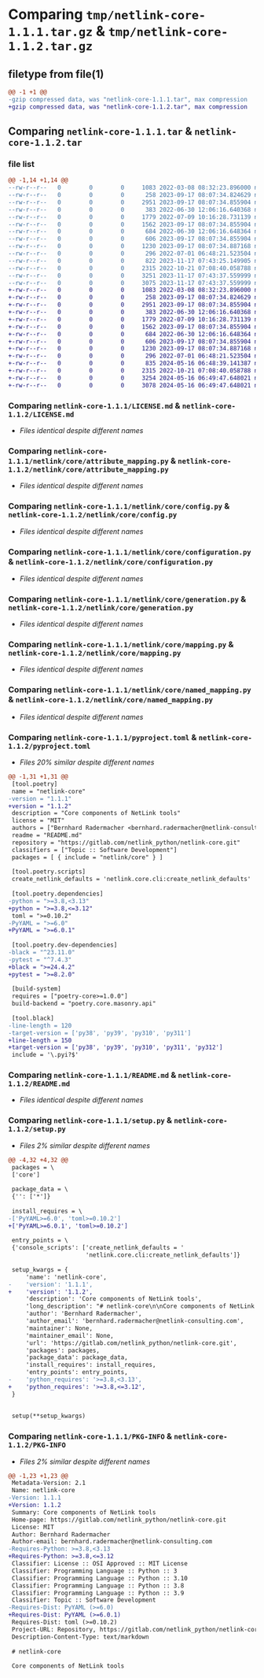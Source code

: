 # Comparing `tmp/netlink-core-1.1.1.tar.gz` & `tmp/netlink-core-1.1.2.tar.gz`

## filetype from file(1)

```diff
@@ -1 +1 @@
-gzip compressed data, was "netlink-core-1.1.1.tar", max compression
+gzip compressed data, was "netlink-core-1.1.2.tar", max compression
```

## Comparing `netlink-core-1.1.1.tar` & `netlink-core-1.1.2.tar`

### file list

```diff
@@ -1,14 +1,14 @@
--rw-r--r--   0        0        0     1083 2022-03-08 08:32:23.896000 netlink-core-1.1.1/LICENSE.md
--rw-r--r--   0        0        0      258 2023-09-17 08:07:34.824629 netlink-core-1.1.1/netlink/core/__init__.py
--rw-r--r--   0        0        0     2951 2023-09-17 08:07:34.855904 netlink-core-1.1.1/netlink/core/attribute_mapping.py
--rw-r--r--   0        0        0      383 2022-06-30 12:06:16.640368 netlink-core-1.1.1/netlink/core/cli.py
--rw-r--r--   0        0        0     1779 2022-07-09 10:16:28.731139 netlink-core-1.1.1/netlink/core/config.py
--rw-r--r--   0        0        0     1562 2023-09-17 08:07:34.855904 netlink-core-1.1.1/netlink/core/configuration.py
--rw-r--r--   0        0        0      684 2022-06-30 12:06:16.648364 netlink-core-1.1.1/netlink/core/generation.py
--rw-r--r--   0        0        0      606 2023-09-17 08:07:34.855904 netlink-core-1.1.1/netlink/core/mapping.py
--rw-r--r--   0        0        0     1230 2023-09-17 08:07:34.887168 netlink-core-1.1.1/netlink/core/named_mapping.py
--rw-r--r--   0        0        0      296 2022-07-01 06:48:21.523504 netlink-core-1.1.1/netlink/core/singleton.py
--rw-r--r--   0        0        0      822 2023-11-17 07:43:25.149905 netlink-core-1.1.1/pyproject.toml
--rw-r--r--   0        0        0     2315 2022-10-21 07:08:40.058788 netlink-core-1.1.1/README.md
--rw-r--r--   0        0        0     3251 2023-11-17 07:43:37.559999 netlink-core-1.1.1/setup.py
--rw-r--r--   0        0        0     3075 2023-11-17 07:43:37.559999 netlink-core-1.1.1/PKG-INFO
+-rw-r--r--   0        0        0     1083 2022-03-08 08:32:23.896000 netlink-core-1.1.2/LICENSE.md
+-rw-r--r--   0        0        0      258 2023-09-17 08:07:34.824629 netlink-core-1.1.2/netlink/core/__init__.py
+-rw-r--r--   0        0        0     2951 2023-09-17 08:07:34.855904 netlink-core-1.1.2/netlink/core/attribute_mapping.py
+-rw-r--r--   0        0        0      383 2022-06-30 12:06:16.640368 netlink-core-1.1.2/netlink/core/cli.py
+-rw-r--r--   0        0        0     1779 2022-07-09 10:16:28.731139 netlink-core-1.1.2/netlink/core/config.py
+-rw-r--r--   0        0        0     1562 2023-09-17 08:07:34.855904 netlink-core-1.1.2/netlink/core/configuration.py
+-rw-r--r--   0        0        0      684 2022-06-30 12:06:16.648364 netlink-core-1.1.2/netlink/core/generation.py
+-rw-r--r--   0        0        0      606 2023-09-17 08:07:34.855904 netlink-core-1.1.2/netlink/core/mapping.py
+-rw-r--r--   0        0        0     1230 2023-09-17 08:07:34.887168 netlink-core-1.1.2/netlink/core/named_mapping.py
+-rw-r--r--   0        0        0      296 2022-07-01 06:48:21.523504 netlink-core-1.1.2/netlink/core/singleton.py
+-rw-r--r--   0        0        0      835 2024-05-16 06:48:39.141387 netlink-core-1.1.2/pyproject.toml
+-rw-r--r--   0        0        0     2315 2022-10-21 07:08:40.058788 netlink-core-1.1.2/README.md
+-rw-r--r--   0        0        0     3254 2024-05-16 06:49:47.648021 netlink-core-1.1.2/setup.py
+-rw-r--r--   0        0        0     3078 2024-05-16 06:49:47.648021 netlink-core-1.1.2/PKG-INFO
```

### Comparing `netlink-core-1.1.1/LICENSE.md` & `netlink-core-1.1.2/LICENSE.md`

 * *Files identical despite different names*

### Comparing `netlink-core-1.1.1/netlink/core/attribute_mapping.py` & `netlink-core-1.1.2/netlink/core/attribute_mapping.py`

 * *Files identical despite different names*

### Comparing `netlink-core-1.1.1/netlink/core/config.py` & `netlink-core-1.1.2/netlink/core/config.py`

 * *Files identical despite different names*

### Comparing `netlink-core-1.1.1/netlink/core/configuration.py` & `netlink-core-1.1.2/netlink/core/configuration.py`

 * *Files identical despite different names*

### Comparing `netlink-core-1.1.1/netlink/core/generation.py` & `netlink-core-1.1.2/netlink/core/generation.py`

 * *Files identical despite different names*

### Comparing `netlink-core-1.1.1/netlink/core/mapping.py` & `netlink-core-1.1.2/netlink/core/mapping.py`

 * *Files identical despite different names*

### Comparing `netlink-core-1.1.1/netlink/core/named_mapping.py` & `netlink-core-1.1.2/netlink/core/named_mapping.py`

 * *Files identical despite different names*

### Comparing `netlink-core-1.1.1/pyproject.toml` & `netlink-core-1.1.2/pyproject.toml`

 * *Files 20% similar despite different names*

```diff
@@ -1,31 +1,31 @@
 [tool.poetry]
 name = "netlink-core"
-version = "1.1.1"
+version = "1.1.2"
 description = "Core components of NetLink tools"
 license = "MIT"
 authors = ["Bernhard Radermacher <bernhard.radermacher@netlink-consulting.com>"]
 readme = "README.md"
 repository = "https://gitlab.com/netlink_python/netlink-core.git"
 classifiers = ["Topic :: Software Development"]
 packages = [ { include = "netlink/core" } ]
 
 [tool.poetry.scripts]
 create_netlink_defaults = 'netlink.core.cli:create_netlink_defaults'
 
 [tool.poetry.dependencies]
-python = ">=3.8,<3.13"
+python = ">=3.8,<=3.12"
 toml = ">=0.10.2"
-PyYAML = ">=6.0"
+PyYAML = ">=6.0.1"
 
 [tool.poetry.dev-dependencies]
-black = "^23.11.0"
-pytest = "^7.4.3"
+black = ">=24.4.2"
+pytest = ">=8.2.0"
 
 [build-system]
 requires = ["poetry-core>=1.0.0"]
 build-backend = "poetry.core.masonry.api"
 
 [tool.black]
-line-length = 120
-target-version = ['py38', 'py39', 'py310', 'py311']
+line-length = 150
+target-version = ['py38', 'py39', 'py310', 'py311', 'py312']
 include = '\.pyi?$'
```

### Comparing `netlink-core-1.1.1/README.md` & `netlink-core-1.1.2/README.md`

 * *Files identical despite different names*

### Comparing `netlink-core-1.1.1/setup.py` & `netlink-core-1.1.2/setup.py`

 * *Files 2% similar despite different names*

```diff
@@ -4,32 +4,32 @@
 packages = \
 ['core']
 
 package_data = \
 {'': ['*']}
 
 install_requires = \
-['PyYAML>=6.0', 'toml>=0.10.2']
+['PyYAML>=6.0.1', 'toml>=0.10.2']
 
 entry_points = \
 {'console_scripts': ['create_netlink_defaults = '
                      'netlink.core.cli:create_netlink_defaults']}
 
 setup_kwargs = {
     'name': 'netlink-core',
-    'version': '1.1.1',
+    'version': '1.1.2',
     'description': 'Core components of NetLink tools',
     'long_description': "# netlink-core\n\nCore components of NetLink tools\n\n## Updates\n\n### 0.0.4\n\nAdd `netlink.core.Mapping` Abstract class, must implement `__init__`.\n\nThis provides a small set of functionality share by my collection of tools:\n\n- [netlink-crypt](https://pypi.org/project/netlink-crypt/)\n- [netlink-logging](https://pypi.org/project/netlink-logging/)\n- [netlink-sap-rfc](https://pypi.org/project/netlink-sap-rfc/)\n- [netlink-sharepoint](https://pypi.org/project/netlink-sharepoint/)\n\n## Contents\n\n- Centralized configuration using [TOML](https://toml.io/en/)\n  in the users home directory (subdirectory `.netlink`).\n\n### Classes\n\n#### netlink.core.AttributeMapping\n\nbehaves like an immutable mapping, adding access to all items via property notation:\n\n      a['b'] == a.b\n\nThis is propagated through all levels, when parameter `deep` is `True` (default):\n\n      a['b']['c']['d'] == a.b.c.d\n\n| Parameter      | Default        |                                                                                               |\n|----------------|----------------|-----------------------------------------------------------------------------------------------|\n| value          | **mandatory**  | Mapping containing information. Might be deep.                                                |\n| deep           | `True`         | Items within the mapping will be copied, not referenced (implemented for Lists and Mappings). |\n| case_sensitive | `False`        | If **False**, ignore case when retrieving items or attributes.                                |\n| under          | `True`         | Try dash (`-`) if underscore (`_`) in name not found. |\n\n#### netlink.core.Singleton\n\nis a base class to be inherited from to make all instances of a class the same.\n\n#### netlink.core.Config\n\nis a Singleton that provides configuration information (will be initialized the first time).\n\n### Scripts\n\n- `create_netlink_defaults` creates a TOML file containing all currently internal defaults in the users home directory (\n  subdirectory `.netlink`). If the file already exist, the current file is copied as a backup with extension `.001`.\n\n## Installation\n\nUse your preferred tool to install from [PyPI](https://pypi.org/). I prefer [Poetry](https://python-poetry.org/).\n\n[//]: # (## Roadmap)\n\n[//]: # (## Contributing)\n\n## License\n\nMIT\n",
     'author': 'Bernhard Radermacher',
     'author_email': 'bernhard.radermacher@netlink-consulting.com',
     'maintainer': None,
     'maintainer_email': None,
     'url': 'https://gitlab.com/netlink_python/netlink-core.git',
     'packages': packages,
     'package_data': package_data,
     'install_requires': install_requires,
     'entry_points': entry_points,
-    'python_requires': '>=3.8,<3.13',
+    'python_requires': '>=3.8,<=3.12',
 }
 
 
 setup(**setup_kwargs)
```

### Comparing `netlink-core-1.1.1/PKG-INFO` & `netlink-core-1.1.2/PKG-INFO`

 * *Files 2% similar despite different names*

```diff
@@ -1,23 +1,23 @@
 Metadata-Version: 2.1
 Name: netlink-core
-Version: 1.1.1
+Version: 1.1.2
 Summary: Core components of NetLink tools
 Home-page: https://gitlab.com/netlink_python/netlink-core.git
 License: MIT
 Author: Bernhard Radermacher
 Author-email: bernhard.radermacher@netlink-consulting.com
-Requires-Python: >=3.8,<3.13
+Requires-Python: >=3.8,<=3.12
 Classifier: License :: OSI Approved :: MIT License
 Classifier: Programming Language :: Python :: 3
 Classifier: Programming Language :: Python :: 3.10
 Classifier: Programming Language :: Python :: 3.8
 Classifier: Programming Language :: Python :: 3.9
 Classifier: Topic :: Software Development
-Requires-Dist: PyYAML (>=6.0)
+Requires-Dist: PyYAML (>=6.0.1)
 Requires-Dist: toml (>=0.10.2)
 Project-URL: Repository, https://gitlab.com/netlink_python/netlink-core.git
 Description-Content-Type: text/markdown
 
 # netlink-core
 
 Core components of NetLink tools
```

